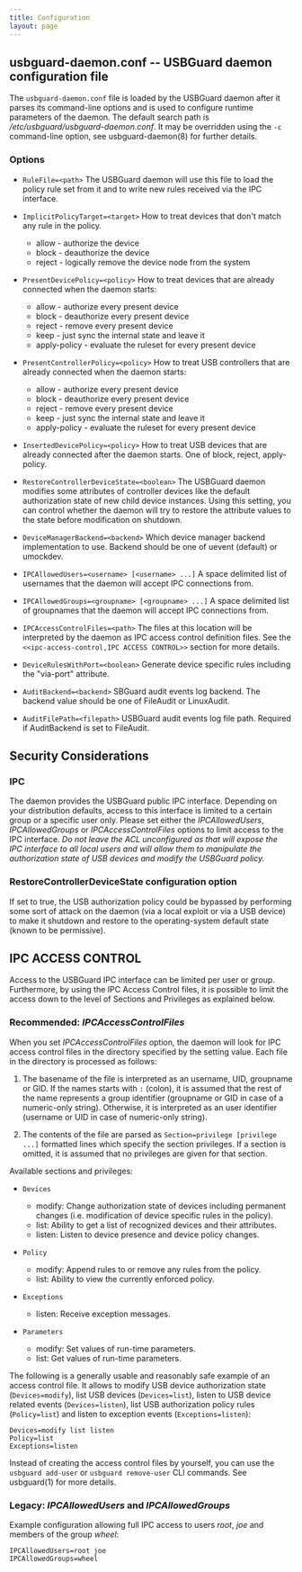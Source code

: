 ```yaml
---
title: Configuration
layout: page
---
```


## usbguard-daemon.conf -- USBGuard daemon configuration file

The `usbguard-daemon.conf` file is loaded by the USBGuard daemon after it parses its command-line options and is used to configure runtime parameters of the daemon. The default search path is _/etc/usbguard/usbguard-daemon.conf_. It may be overridden using the `-c` command-line option, see usbguard-daemon(8) for further details.

### Options

 * `RuleFile=<path>`
   The USBGuard daemon will use this file to load the policy rule set from it and to write new rules received via the IPC interface.

 * `ImplicitPolicyTarget=<target>`
   How to treat devices that don't match any rule in the policy.
    * allow - authorize the device
    * block - deauthorize the device
    * reject - logically remove the device node from the system

 * `PresentDevicePolicy=<policy>`
   How to treat devices that are already connected when the daemon starts:
    * allow - authorize every present device
    * block - deauthorize every present device
    * reject - remove every present device
    * keep - just sync the internal state and leave it
    * apply-policy - evaluate the ruleset for every present device

 * `PresentControllerPolicy=<policy>`
   How to treat USB controllers that are already connected when the daemon starts:
    * allow - authorize every present device
    * block - deauthorize every present device
    * reject - remove every present device
    * keep - just sync the internal state and leave it
    * apply-policy - evaluate the ruleset for every present device

 * `InsertedDevicePolicy=<policy>`
   How to treat USB devices that are already connected after the daemon starts. One of block, reject, apply-policy.

 * `RestoreControllerDeviceState=<boolean>`
   The USBGuard daemon modifies some attributes of controller devices like the default authorization state of new child device instances. Using this setting, you can control whether the daemon will try to restore the attribute values to the state before modification on shutdown.

 * `DeviceManagerBackend=<backend>`
   Which device manager backend implementation to use.
   Backend should be one of uevent (default) or umockdev.

 * `IPCAllowedUsers=<username> [<username> ...]`
   A space delimited list of usernames that the daemon will accept IPC connections from.

 * `IPCAllowedGroups=<groupname> [<groupname> ...]`
   A space delimited list of groupnames that the daemon will accept IPC connections from.

 * `IPCAccessControlFiles=<path>`
   The files at this location will be interpreted by the daemon as IPC access control definition files. See the `<<ipc-access-control,IPC ACCESS CONTROL>>` section for more details.

 * `DeviceRulesWithPort=<boolean>`
   Generate device specific rules including the "via-port" attribute.

 * `AuditBackend=<backend>`
   SBGuard audit events log backend. The backend value should be one of FileAudit or LinuxAudit.

 * `AuditFilePath=<filepath>`
   USBGuard audit events log file path. Required if AuditBackend is set to FileAudit.

## Security Considerations

### IPC

The daemon provides the USBGuard public IPC interface. Depending on your distribution defaults, access to this interface is limited to a certain group or a specific user only. Please set either the _IPCAllowedUsers_, _IPCAllowedGroups_ or _IPCAccessControlFiles_ options to limit access to the IPC interface. *Do not leave the ACL unconfigured as that will expose the IPC interface to all local users and will allow them to manipulate the authorization state of USB devices and modify the USBGuard policy.*

### RestoreControllerDeviceState configuration option

If set to true, the USB authorization policy could be bypassed by performing some sort of attack on the daemon (via a local exploit or via a USB device) to make it shutdown and restore to the operating-system default state (known to be permissive).

## IPC ACCESS CONTROL

Access to the USBGuard IPC interface can be limited per user or group. Furthermore, by using the IPC Access Control files, it is possible to limit the access down to the level of Sections and Privileges as explained below.

### Recommended: _IPCAccessControlFiles_

When you set _IPCAccessControlFiles_ option, the daemon will look for IPC access control files in the directory specified by the setting value. Each file in the directory is processed as follows:

 1. The basename of the file is interpreted as an username, UID, groupname or GID. If the names starts with `:` (colon), it is assumed that the rest of the name represents a group identifier (groupname or GID in case of a numeric-only string). Otherwise, it is interpreted as an user identifier (username or UID in case of numeric-only string).

 2. The contents of the file are parsed as `Section=privilege [privilege ...]` formatted lines which specify the section privileges. If a section is omitted, it is assumed that no privileges are given for that section.

Available sections and privileges:

 * `Devices`
   * modify: Change authorization state of devices including permanent changes (i.e. modification of device specific rules in the policy).
   * list: Ability to get a list of recognized devices and their attributes.
   * listen: Listen to device presence and device policy changes.

 * `Policy`
   * modify: Append rules to or remove any rules from the policy.
   * list: Ability to view the currently enforced policy.

 * `Exceptions`
   * listen: Receive exception messages.

 * `Parameters`
   * modify: Set values of run-time parameters.
   * list: Get values of run-time parameters.

The following is a generally usable and reasonably safe example of an access control file. It allows to modify USB device authorization state (`Devices=modify`), list USB devices (`Devices=list`), listen to USB device related events (`Devices=listen`), list USB authorization policy rules (`Policy=list`) and listen to exception events (`Exceptions=listen`):

    Devices=modify list listen
    Policy=list
    Exceptions=listen

Instead of creating the access control files by yourself, you can use the `usbguard add-user` or `usbguard remove-user` CLI commands. See usbguard(1) for more details.

### Legacy: _IPCAllowedUsers_ and _IPCAllowedGroups_

Example configuration allowing full IPC access to users _root_, _joe_ and members of the group _wheel_:

    IPCAllowedUsers=root joe
    IPCAllowedGroups=wheel
